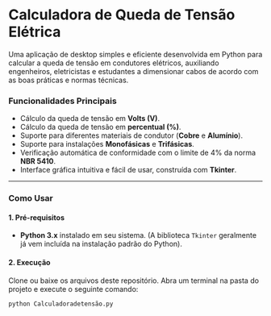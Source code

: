 # Calculadora de Queda de Tensão Elétrica

Uma aplicação de desktop simples e eficiente desenvolvida em Python para calcular a queda de tensão em condutores elétricos, auxiliando engenheiros, eletricistas e estudantes a dimensionar cabos de acordo com as boas práticas e normas técnicas.

### Funcionalidades Principais

-   Cálculo da queda de tensão em **Volts (V)**.
-   Cálculo da queda de tensão em **percentual (%)**.
-   Suporte para diferentes materiais de condutor (**Cobre** e **Alumínio**).
-   Suporte para instalações **Monofásicas** e **Trifásicas**.
-   Verificação automática de conformidade com o limite de 4% da norma **NBR 5410**.
-   Interface gráfica intuitiva e fácil de usar, construída com **Tkinter**.

---

### Como Usar

#### 1. Pré-requisitos
-   **Python 3.x** instalado em seu sistema. (A biblioteca `Tkinter` geralmente já vem incluída na instalação padrão do Python).

#### 2. Execução
Clone ou baixe os arquivos deste repositório. Abra um terminal na pasta do projeto e execute o seguinte comando:

```bash
python Calculadoradetensão.py
